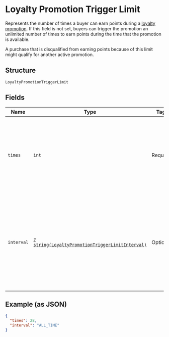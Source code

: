 
# Loyalty Promotion Trigger Limit

Represents the number of times a buyer can earn points during a [loyalty promotion](../../doc/models/loyalty-promotion.md).
If this field is not set, buyers can trigger the promotion an unlimited number of times to earn points during
the time that the promotion is available.

A purchase that is disqualified from earning points because of this limit might qualify for another active promotion.

## Structure

`LoyaltyPromotionTriggerLimit`

## Fields

| Name | Type | Tags | Description | Getter | Setter |
|  --- | --- | --- | --- | --- | --- |
| `times` | `int` | Required | The maximum number of times a buyer can trigger the promotion during the specified `interval`.<br>**Constraints**: `>= 1`, `<= 30` | getTimes(): int | setTimes(int times): void |
| `interval` | [`?string(LoyaltyPromotionTriggerLimitInterval)`](../../doc/models/loyalty-promotion-trigger-limit-interval.md) | Optional | Indicates the time period that the [trigger limit](../../doc/models/loyalty-promotion-trigger-limit.md) applies to,<br>which is used to determine the number of times a buyer can earn points for a [loyalty promotion](../../doc/models/loyalty-promotion.md). | getInterval(): ?string | setInterval(?string interval): void |

## Example (as JSON)

```json
{
  "times": 28,
  "interval": "ALL_TIME"
}
```

